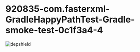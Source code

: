 # 920835-com.fasterxml-GradleHappyPathTest-Gradle-smoke-test-0c1f3a4-4

![depshield](https://dev1.dev.depshield.sonatype.org/badges/depshield-testing/920835-com.fasterxml-GradleHappyPathTest-Gradle-smoke-test-0c1f3a4-4/depshield.svg)
